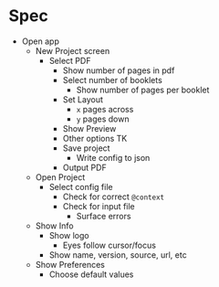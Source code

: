 # Spec

- Open app
  - New Project screen
    - Select PDF
      - Show number of pages in pdf
      - Select number of booklets
        - Show number of pages per booklet
      - Set Layout
        - `x` pages across
        - `y` pages down
      - Show Preview
      - Other options TK
      - Save project
        - Write config to json
      - Output PDF
  - Open Project
    - Select config file
      - Check for correct `@context`
      - Check for input file
        - Surface errors
  - Show Info
    - Show logo
      - Eyes follow cursor/focus
    - Show name, version, source, url, etc
  - Show Preferences
    - Choose default values
